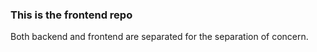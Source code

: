 ### This is the frontend repo

Both backend and frontend are separated for the separation of concern.
